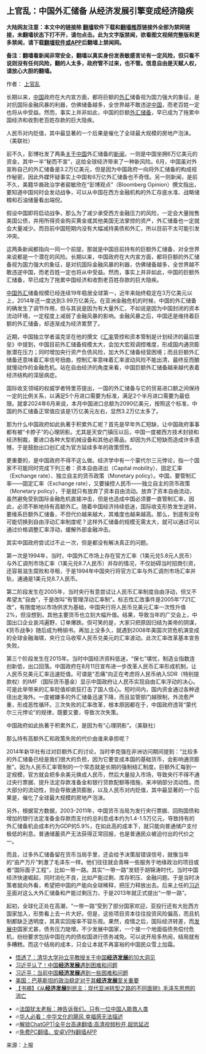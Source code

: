  <!-- 面包屑导航 --> <h2>上官乱：中国外汇储备 从经济发展引擎变成经济隐疾</h2> <p class="notice"><b>大陆网友注意：本文中的链接除 <a href="https://github.com/bannedbook/fanqiang" >翻墙</a>软件下载和<a href="https://github.com/killgcd/justmysocks/blob/master/README.md">翻墙推荐</a>链接外全部为禁网链接，未翻墙状态下打不开，请勿点击。此为文字版禁闻，欲看图文视频完整版和更多禁闻，请下载<a href="https://github.com/bannedbook/fanqiang">翻墙软件或APP</a>后翻墙上禁闻网。</p><p>备注：翻墙看新闻非常安全，翻墙以真实身份发表敏感言论有一定风险，但只看不说则没有任何风险，翻的人太多，政府管不过来，也不管。信息自由是天赋人权，请放心大胆的翻墙。</b></p>  <div class="entry"> <p>作者： <a href="https://www.bannedbook.org/bnews/tag/%e4%b8%8a%e5%ae%98%e4%b9%b1/" class="st_tag internal_tag" rel="tag" title="标签 上官乱 下的日志">上官乱</a></p> <p id="summary">长期以来，<span class='wp_keywordlink_affiliate'><a href="https://www.bannedbook.org/" title="中国" target="_blank">中国</a></span>政府在大内宣方面，都将巨额的<a href="https://www.bannedbook.org/bnews/tag/%E5%A4%96%E6%B1%87/" class="st_tag internal_tag" rel="tag" title="标签 外汇 下的日志">外汇</a>储备视为国力强大的象征，是对抗国际金融风暴的利器，仿佛储备越多，全世界越不敢违逆<a href="https://www.bannedbook.org/bnews/tag/%E4%B8%AD%E5%9B%BD/" class="st_tag internal_tag" rel="tag" title="标签 中国 下的日志">中国</a>，而老百姓一定也将从中受益。然而，事实上并非如此，中国的巨额<a href="https://www.bannedbook.org/bnews/tag/%E5%A4%96%E6%B1%87%E5%82%A8%E5%A4%87/" class="st_tag internal_tag" rel="tag" title="标签 外汇储备 下的日志">外汇储备</a>，早已成为了拖累中国经济和收割老百姓存款的巨大隐疾。</p> <p id="conimg">人民币对内贬值，其中最显著的一个后果是催化了全球最大规模的房地产泡沫。（美联社）</p> <p>前不久，彭博社发了两条<span class='wp_keywordlink'><a href="https://www.bannedbook.org/forum2/topic19.html" title="关于中国的一百个常识" target="_blank">关于中国</a></span>外汇储备的<span class='wp_keywordlink_affiliate'><a href="https://www.bannedbook.org/" title="新闻">新闻</a></span>，一则是中国坐拥6万亿美元的资金，其中一半“秘而不宣”，这给全球经济带来了一种新风险。6月，中国虽对外宣称自己的外汇储备是3.2万亿美元，但是因为中国政府一向将外汇储备的构成视作秘密，因此外媒怀疑事实上中国有6万亿外汇储备也不奇怪。另一则新闻，是前不久，美籍华裔政治学者裴敏欣在“彭博观点”（Bloomberg Opinion）撰文指出，要知道中国何时会发动战争，可以从中国在西方金融机构的外汇存底水准、战略储粮和石油储量看出端倪。</p> <p>假设中国即将启动战争，那么为了减少承受西方金融压力的风险，一定会大量抛售美国公债，并用所得资金购买黄金或其他美国无法掌控的资产，外汇储备也一定就会大量减少。而目前中国短期内没有大幅减持美债和外汇，所以目前不太可能引发冲突。</p>  <p>这两条新闻都指向一同一个前提，那就是中国目前持有的巨额外汇储备，对全世界来说都是一个潜在的风险。长期以来，中国政府在大内宣方面，都将巨额的外汇储备视为国力强大的象征，是对抗国际金融风暴的利器，仿佛储备越多，全世界越不敢违逆中国，而老百姓一定也将从中受益。然而，事实上并非如此，中国的巨额外汇储备，早已成为了拖累中国经济和收割老百姓存款的巨大隐疾。</p> <p><a href="https://www.bannedbook.org/bnews/tag/%E4%B8%AD%E5%9B%BD%E5%A4%96%E6%B1%87/" class="st_tag internal_tag" rel="tag" title="标签 中国外汇 下的日志">中国外汇</a>储备规模已经连续19年稳居全球第一，近年来始终稳定在3万亿美元以上，2014年还一度达到3.99万亿美元。在亚洲金融危机的时候，中国的外汇储备的确发生了调节作用，但与其说是因为有大量外汇，不如说是因为中国封闭的资本流动环境，一定程度上减弱了金融风暴的影响。金融风暴之后，中国还是维持着巨额的外汇储备，却逐渐成为经济累赘了。</p> <p>近期，中国独立学者温克坚在他的撰文《<a href="https://www.bannedbook.org/bnews/tag/%E6%B1%87%E7%8E%87/" class="st_tag internal_tag" rel="tag" title="标签 汇率 下的日志">汇率</a>管控和资本管制是计划经济的最后堡垒》中提到，中国目前外汇储备规模太大，会加大宏观调控难度，形成国内通货膨胀潜在压力；同时增加央行资产负债风险，加大外汇储备经营困境；而且巨额外汇储备还意味着汇率信号扭曲，控制汇率意味着汇率波动风险不能出清，最终反而酿就慢动作的金融危机。站在自由经济的角度来看，中国巨额外汇储备越来越代表着经济结构的深层病症。</p> <p>国际收支领域的权威学者特里芬提出，一国的外汇储备与它的贸易进口额之间保持一定的比例关系，以满足5个月进口需要为标准，满足2个半月进口需要为最低限。就拿2024年6月来说，本月中国进口总额为2090亿美元，按照这个标准，中国的外汇储备正常值应该是1万亿美元左右，显然3.2万亿太多了。</p> <p>那为什么中国政府如此执著于积累外汇呢？首先是早年外汇短缺，让中国政府事事都有被“卡脖子”的心理阴影。尤其是天安门镇压以后，中国一度被西方技术封锁和经济制裁，要进口各种大型机械设备和其他必需品，却因为外汇短缺而造成许多遗憾，于是鼓励出口创汇成为官方延续多年的政策惯性。</p>  <p>更重要的，是中国政府不得不这么做。经济学中有一个蒙代尔三元悖论，指一个国家不可能同时完成下列三者：资本自由进出（Capital mobility）、固定汇率（Exchange rate）、独立自主的货币政策（Monetary policy）。中国，要管制汇率——固定汇率（Exchange rate），又要操控人民币——独立自主的货币政策（Monetary policy），于是就只有放弃了资本自由流动。放弃了资本自由流动，虽然避免受到国际金融危机直接冲击，但是也造成中国必须要一直管制汇率，因此，必须不断地持有高额外汇。随着中国经济持续低迷，国际收支形势发生逆转，要维系巨额外汇储备，不但代价越来越大，其难度也越来越高。那么，到底有没有可能切换到自由浮动汇率制度呢？这样外汇储备的规模无需太大，就可以通过可以通过价格调整汇率浮动，缓解外部金融冲击。</p> <p>其实中国政府尝试过不止一次，但是都没有解决真正的问题。</p> <p>第一次是1994年，当时，中国外汇市场上存在官方汇率（1美元兑5.8元人民币）与外汇调剂市场汇率（1美元兑8.7人民币）并存的情况，不仅妨碍当时招商引资，还容易滋生腐败和寻租，于是1994年中国央行将官方汇率与外汇调剂市场汇率并轨，通通是1美元兑8.7人民币。</p> <p>第二阶段发生在2005年，当时央行有意尝试让人民币汇率制度自由浮动，但又不希望太“自由”，于是改叫“有管理浮动汇率制”。标志性汇改事件是2005年“721汇改”，有限度地以市场供求为基础，中国央行将人民币兑美元汇率一次性升值2%，但没想到，其他主要货币也立刻大幅升值。结果，导致当年的广交会上，中国出口企业哀鸿遍野，订单爆跌。但可笑的是，大家只把原因归结为美帝的阴谋，《货币战争》随后成为畅销书。再加上没多久，就遇到2008年美国次贷危机演变成的全球金融海啸，央行立马收窄人民币兑美元的汇率波动。此次汇率改革基本宣告失败。</p> <p>第三个阶段发生在2015年。当时中国经济资料低迷，“保七”堪忧，制造业指数连创新低，出口回落。中国政府在8月11日宣布进一步改革人民币汇率形成机制，让人民币兑美元汇率迅速贬值。可谓是“忍痛”向正在考虑将人民币纳入SDR（特别提款权）的IMF（国际货币基金）显示中国政府让人民币实现自由汇率浮动的决心。可是此举带来的汇率贬值却疯狂打击了国人信心。短时间内，国内资金通过各种途径出走海外。一度被嫌多的外汇储备迅速下降，而且监管部门越限制，外流愈严重，形成恶性循环。三次失败的汇率改革，根本原因都在于，中国政府违背“蒙代尔三元悖论”的规律，既要又要，导致次次失策。</p>  <p>中国政府如此执著于积累外汇，是因为有“心理阴影”。（美联社）</p> <p>那么持有高额外汇和政策失败的代价由谁来承担呢？</p> <p>2014年新华社有过对巨额外汇的讨论，当时李克强在非洲访问期间提到：“比较多的外汇储备已经是我们很大的负担，因为它要变成本国的基础货币，会影响通货膨胀”。因为人民币汇率管制的一个常态就是长期的强制结汇制度。巨额外汇每到一定规模，官方就会把多余美元换成人民币，然后大量投入市场，导致央行不得不通过央行票据、提升法定存款准备金和银行贷款配额等措施，来冲销部分流动性。而大部分的流动性，则会导致通货膨胀，以及人民币对内贬值，其中最显著的一个后果是，催化了全球最大规模的房地产泡沫。</p> <p>另外，根据官方数据，2003-2011年，中国货币当局为发行央行票据、回购国债和增加的银行法定准备金存款而支付的总利息成本约为1.4-1.5万亿元，导致持有的外汇储备机会成本约为GDP的5.9%，在如此高的成本下，就只能向普通储户支付极低的利息。普通储蓄资产无法获得正常回报，也是普通民众被迫付出的代价之一。</p> <p>而且，过多外汇储备留在货币当局手里，还会给予决策层错误信号，就像当年的“亩产万斤”刺激了毛泽东一样。他们往往就会青睐一些服务于地缘政治的项目或者“国际面子工程”，比如一带一路。其实“一带一路”发轫于胡锦涛时代，当时中国经济快速崛起，同时消化不良，比如产能过剩、库存积压、金融问题。于是当时决策者就向外看，希望把中国的产能向全球稀释，把压力释放出去。后来上任的<a href="https://www.bannedbook.org/bnews/tag/%e4%b9%a0%e8%bf%91%e5%b9%b3/" class="st_tag internal_tag" rel="tag" title="标签 习近平 下的日志">习近平</a>面对这么大外汇储备和产能过剩压力，于是2013年就正式提出“一带一路”。</p>  <p>起初，全球化正处在高潮，“一带一路”受到了部分国家欢迎，亚投行还有大批西方国家加入，形势看上去一片大好。但是，这些项目资本往往投资风险偏高，而且机制都缺乏透明度，其真实回报率不容乐观。果然，疫情之后，国际经济转差，而<span class='wp_keywordlink'><a href="https://www.bannedbook.org/forum11/topic335.html" title="禁片：发展中出现的问题，只能靠发展解决？" target="_blank">发展中</a></span>国家尤甚，债务压力陡增。不少发展中国家，一个接一个地面临债务偿付危机，纷纷要求包括中国在内的债权国进行债务减免。可以说开局多热闹，结局就有多糟糕。而这个结局的成本，只会让本就不再富裕的中国民众雪上加霜。</p> <!--<div id="taboola-mid-1"></div>--><ul class='op-related-articles' title='相关阅读'> <li><a href='https://www.bannedbook.org/bnews/baitai/20240801/2069404.html' target='_blank'>悟透了：清华大学孙立平教授关于中国<b>经济发展</b>的10大洞见</a></li> <li><a href='https://www.bannedbook.org/bnews/finance/20240731/2068687.html' target='_blank'>习近平认了！中国<b>经济发展</b>遇到困难和问题</a></li> <li><a href='https://www.bannedbook.org/bnews/headline/20240731/2068686.html' target='_blank'>习近平：当前中国<b>经济发展</b>遇到一些困难和问题</a></li> <li><a href='https://www.bannedbook.org/bnews/worldnews/20240725/2066425.html' target='_blank'>美国：巴基斯坦的政治稳定对于其<b>经济发展</b>至关重要</a></li> <li><a href='https://www.bannedbook.org/bnews/baitai/20240621/2052628.html' target='_blank'>【书摘】《从<b>经济发展</b>到民主：现代亚洲转型之路的不同面貌》毛泽东思想的消亡</a></li> </ul> <ul class="texttj"> <li>🔥<a href="https://www.bannedbook.org/bnews/ssgc/20230219/1850782.html" target="_blank">法国犹太老板：神告诉我们，只有一位中国人能救人类</a></li> <li>🔥<a href="https://www.bannedbook.org/bnews/comments/20220220/1694796.html" target="_blank">华人必看：中华文化的飓风 幸福感无法描述</a></li> <li>🔥<a href="https://github.com/bannedbook/fanqiang/wiki/V2ray%E6%9C%BA%E5%9C%BA" target="_blank">解锁ChatGPT|全平台高速翻墙:高清视频秒开,超低延迟</a></li> <li>🔥<a href="https://github.com/bannedbook/fanqiang/wiki/%E7%A6%81%E9%97%BB%E7%BD%91%E5%AE%89%E5%8D%93%E7%BF%BB%E5%A2%99%E6%96%B0%E9%97%BBAPP" target="_blank">免费PC翻墙、安卓VPN翻墙APP</a></li> </ul><p class="src-info">来源：上报 </p><a name='sharetosocial'></a> <div style="margin-bottom:5px;padding-bottom:5px;clear:both"> <div id="archive-pix-1" class="banner-ads"> <!-- AuctionX Display platform tag START --> <div id="27602x728x90x621x_ADSLOT1" clicktrack="%%CLICK_URL_ESC%%"></div>  <!-- AuctionX Display platform tag END --> </div> <div id="archive-pix-2" class="banner-ads"> <!-- AuctionX Display platform tag START --> <div id="27556x300x250x621x_ADSLOT1" clicktrack="%%CLICK_URL_ESC%%" style="margin:0 auto;text-align:center"></div>  <!-- AuctionX Display platform tag END --> </div> </div>  <div id="archive-pix-1" class="banner-ads"> <!-- AuctionX Display platform tag START --> <div id="27603x728x90x621x_ADSLOT1" clicktrack="%%CLICK_URL_ESC%%"></div>  <!-- AuctionX Display platform tag END --> </div> </div><!--END ENTRY--> 